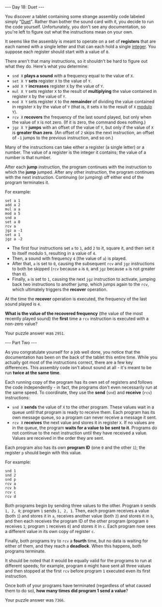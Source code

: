 --- Day 18: Duet ---

You discover a tablet containing some strange assembly code labeled simply "[Duet](https://en.wikipedia.org/wiki/Duet)". Rather than bother the sound card with it, you decide to run the code yourself. Unfortunately, you don't see any documentation, so you're left to figure out what the instructions mean on your own.

It seems like the assembly is meant to operate on a set of **registers** that are each named with a single letter and that can each hold a single [integer](https://en.wikipedia.org/wiki/Integer). You suppose each register should start with a value of `0`.

There aren't that many instructions, so it shouldn't be hard to figure out what they do. Here's what you determine:

- `snd X` **plays a sound** with a frequency equal to the value of `X`.
- `set X Y` **sets** register `X` to the value of `Y`.
- `add X Y` **increases** register `X` by the value of `Y`.
- `mul X Y` sets register `X` to the result of **multiplying** the value contained in register `X` by the value of `Y`.
- `mod X Y` sets register `X` to the **remainder** of dividing the value contained in register `X` by the value of `Y` (that is, it sets `X` to the result of `X` [modulo](https://en.wikipedia.org/wiki/Modulo_operation) `Y`).
- `rcv X` **recovers** the frequency of the last sound played, but only when the value of `X` is not zero. (If it is zero, the command does nothing.)
- `jgz X Y` **jumps** with an offset of the value of `Y`, but only if the value of `X` is **greater than zero**. (An offset of `2` skips the next instruction, an offset of `-1` jumps to the previous instruction, and so on.)

Many of the instructions can take either a register (a single letter) or a number. The value of a register is the integer it contains; the value of a number is that number.

After each **jump** instruction, the program continues with the instruction to which the **jump** jumped. After any other instruction, the program continues with the next instruction. Continuing (or jumping) off either end of the program terminates it.

For example:

```
set a 1
add a 2
mul a a
mod a 5
snd a
set a 0
rcv a
jgz a -1
set a 1
jgz a -2
```

- The first four instructions set `a` to `1`, add `2` to it, square it, and then set it to itself modulo `5`, resulting in a value of `4`.
- Then, a sound with frequency `4` (the value of `a`) is played.
- After that, `a` is set to `0`, causing the subsequent `rcv` and `jgz` instructions to both be skipped (`rcv` because `a` is `0`, and `jgz` because `a` is not greater than `0`).
- Finally, `a` is set to `1`, causing the next `jgz` instruction to activate, jumping back two instructions to another jump, which jumps again to the `rcv`, which ultimately triggers the **recover** operation.

At the time the **recover** operation is executed, the frequency of the last sound played is `4`.

**What is the value of the recovered frequency** (the value of the most recently played sound) the **first** time a `rcv` instruction is executed with a non-zero value?

Your puzzle answer was `2951`.



--- Part Two ---

As you congratulate yourself for a job well done, you notice that the documentation has been on the back of the tablet this entire time. While you actually got most of the instructions correct, there are a few key differences. This assembly code isn't about sound at all - it's meant to be run **twice at the same time**.

Each running copy of the program has its own set of registers and follows the code independently - in fact, the programs don't even necessarily run at the same speed. To coordinate, they use the **send** (`snd`) and **receive** (`rcv`) instructions:

- `snd X` **sends** the value of `X` to the other program. These values wait in a queue until that program is ready to receive them. Each program has its own message queue, so a program can never receive a message it sent.
- `rcv X` **receives** the next value and stores it in register `X`. If no values are in the queue, the program **waits for a value to be sent to it**. Programs do not continue to the next instruction until they have received a value. Values are received in the order they are sent.

Each program also has its own **program ID** (one `0` and the other `1`); the register `p` should begin with this value.

For example:

```
snd 1
snd 2
snd p
rcv a
rcv b
rcv c
rcv d
```

Both programs begin by sending three values to the other. Program `0` sends `1, 2, 0`; program `1` sends `1, 2, 1`. Then, each program receives a value (both `1`) and stores it in `a`, receives another value (both `2`) and stores it in `b`, and then each receives the program ID of the other program (program `0` receives `1`; program `1` receives `0`) and stores it in `c`. Each program now sees a different value in its own copy of register `c`.

Finally, both programs try to `rcv` a **fourth** time, but no data is waiting for either of them, and they reach a **deadlock**. When this happens, both programs terminate.

It should be noted that it would be equally valid for the programs to run at different speeds; for example, program `0` might have sent all three values and then stopped at the first `rcv` before program `1` executed even its first instruction.

Once both of your programs have terminated (regardless of what caused them to do so), **how many times did program 1 send a value**?

Your puzzle answer was `7366`.
